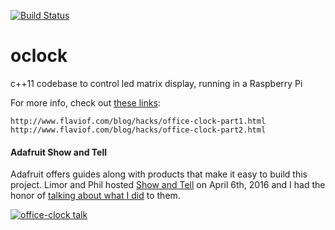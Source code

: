 [![Build Status](https://travis-ci.org/flavio-fernandes/oclock.svg?branch=master)](https://travis-ci.org/flavio-fernandes/oclock)

# oclock
c++11 codebase to control led matrix display, running in a Raspberry Pi

For more info, check out [these links](http://www.flaviof.com/blog/category/hacks.html):

    http://www.flaviof.com/blog/hacks/office-clock-part1.html
    http://www.flaviof.com/blog/hacks/office-clock-part2.html

#### Adafruit Show and Tell

Adafruit offers guides along with products that make it easy to build this project.
Limor and Phil hosted [Show and Tell](https://www.youtube.com/c/adafruit/videos) on April 6th, 2016 and
I had the honor of [talking about what I did](https://youtu.be/LXa7T5t3hmA?t=7m24s) to them.

[![office-clock talk](https://img.youtube.com/vi/LXa7T5t3hmA/0.jpg)](https://youtu.be/LXa7T5t3hmA?t=7m24s)

